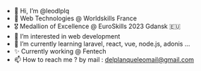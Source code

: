 - 👋 Hi, I’m @leodlplq
- 🥈 Web Technologies @ Worldskills France
- 🎖️ Medallion of Excellence @ EuroSkills 2023 Gdansk 🇪🇺
- 👀 I’m interested in web development
- 🌱 I’m currently learning laravel, react, vue, node.js, adonis ...
- ✨ Currently working @ Fentech
- 📫 How to reach me ? by mail : delplanqueleomail@gmail.com

